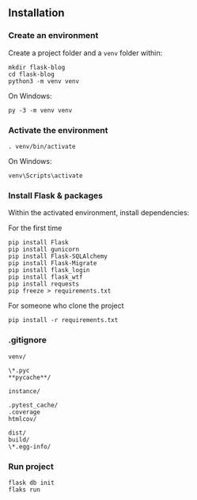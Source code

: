 ## Installation

### Create an environment

Create a project folder and a `venv` folder within:

```bash=
mkdir flask-blog
cd flask-blog
python3 -m venv venv
```

On Windows:

```bash=
py -3 -m venv venv
```

### Activate the environment

```bash=
. venv/bin/activate
```

On Windows:

```bash=
venv\Scripts\activate
```

### Install Flask & packages

Within the activated environment, install dependencies:

For the first time

```bash=
pip install Flask
pip install gunicorn
pip install Flask-SQLAlchemy
pip install Flask-Migrate
pip install flask_login
pip install flask_wtf
pip install requests
pip freeze > requirements.txt
```

For someone who clone the project

```bash=
pip install -r requirements.txt
```

### .gitignore

```
venv/

\*.pyc
**pycache**/

instance/

.pytest_cache/
.coverage
htmlcov/

dist/
build/
\*.egg-info/

```

### Run project
```bash=
flask db init
flaks run 
```